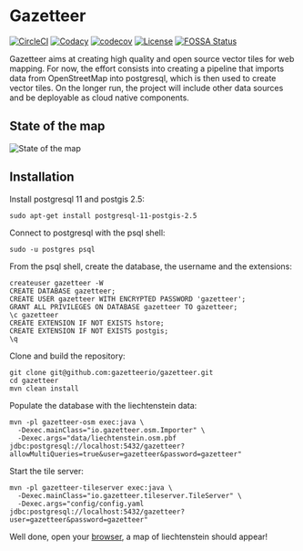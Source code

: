 # Gazetteer

[![CircleCI](https://circleci.com/gh/gazetteerio/gazetteer.svg?style=svg)](https://circleci.com/gh/gazetteerio/gazetteer)
[![Codacy](https://api.codacy.com/project/badge/Grade/9bb5efb0bea54a868cc70b0d9e564767)](https://app.codacy.com/app/bchapuis/gazetteer?utm_source=github.com&utm_medium=referral&utm_content=bchapuis/gazetteer&utm_campaign=Badge_Grade_Dashboard)
[![codecov](https://codecov.io/gh/gazetteerio/gazetteer/branch/master/graph/badge.svg)](https://codecov.io/gh/gazetteerio/gazetteer)
[![License](https://img.shields.io/badge/License-Apache%202.0-blue.svg)](https://opensource.org/licenses/Apache-2.0)
[![FOSSA Status](https://app.fossa.io/api/projects/git%2Bgithub.com%2Fgazetteerio%2Fgazetteer.svg?type=shield)](https://app.fossa.io/projects/git%2Bgithub.com%2Fgazetteerio%2Fgazetteer?ref=badge_shield)

Gazetteer aims at creating high quality and open source vector tiles for web mapping.
For now, the effort consists into creating a pipeline that imports data from OpenStreetMap into postgresql, which is then used to create vector tiles.
On the longer run, the project will include other data sources and be deployable as cloud native components.


## State of the map

![State of the map](https://github.com/gazetteerio/gazetteer/raw/master/screenshots/1550007544903.png)

## Installation

Install postgresql 11 and postgis 2.5:

```
sudo apt-get install postgresql-11-postgis-2.5
```

Connect to postgresql with the psql shell:

```
sudo -u postgres psql
```

From the psql shell, create the database, the username and the extensions:

```
createuser gazetteer -W
CREATE DATABASE gazetteer;
CREATE USER gazetteer WITH ENCRYPTED PASSWORD 'gazetteer'; 
GRANT ALL PRIVILEGES ON DATABASE gazetteer TO gazetteer;
\c gazetteer 
CREATE EXTENSION IF NOT EXISTS hstore;
CREATE EXTENSION IF NOT EXISTS postgis;
\q
```

Clone and build the repository:

```
git clone git@github.com:gazetteerio/gazetteer.git
cd gazetteer
mvn clean install
```

Populate the database with the liechtenstein data:

```
mvn -pl gazetteer-osm exec:java \
  -Dexec.mainClass="io.gazetteer.osm.Importer" \
  -Dexec.args="data/liechtenstein.osm.pbf jdbc:postgresql://localhost:5432/gazetteer?allowMultiQueries=true&user=gazetteer&password=gazetteer"
```

Start the tile server:

```
mvn -pl gazetteer-tileserver exec:java \
  -Dexec.mainClass="io.gazetteer.tileserver.TileServer" \
  -Dexec.args="config/config.yaml jdbc:postgresql://localhost:5432/gazetteer?user=gazetteer&password=gazetteer"
```

Well done, open your [browser](http://localhost:8081/), a map of liechtenstein should appear!


